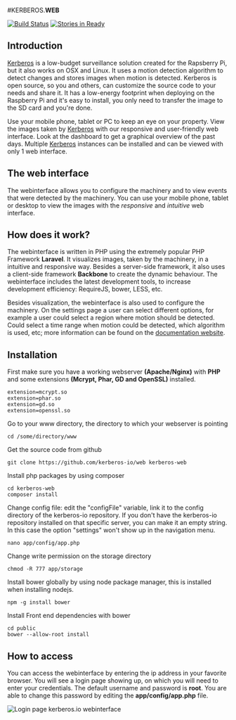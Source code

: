 #KERBEROS.**WEB**

[![Build Status](https://travis-ci.org/kerberos-io/web.svg)](https://travis-ci.org/kerberos-io/web) [![Stories in Ready](https://badge.waffle.io/kerberos-io/web.svg?label=ready&title=Ready)](http://waffle.io/kerberos-io/web)

## Introduction

[Kerberos](http://kerberos.io) is a low-budget surveillance solution created for the Rapsberry Pi, but it also works on OSX and Linux. It uses a motion detection algorithm to detect changes and stores images when motion is detected. Kerberos is open source, so you and others, can customize the source code to your needs and share it. It has a low-energy footprint when deploying on the Raspberry Pi and it's easy to install, you only need to transfer the image to the SD card and you're done.

Use your mobile phone, tablet or PC to keep an eye on your property. View the images taken by [Kerberos](http://kerberos.io) with our responsive and user-friendly web interface. Look at the dashboard to get a graphical overview of the past days. Multiple [Kerberos](http://kerberos.io) instances can be installed and can be viewed with only 1 web interface.

## The web interface

The webinterface allows you to configure the machinery and to view events that were detected by the machinery. You can use your mobile phone, tablet or desktop to view the images with the *responsive* and *intuitive* web interface.

## How does it work?

The webinterface is written in PHP using the extremely popular PHP Framework **Laravel**. It visualizes images, taken by the machinery, in a intuitive and responsive way. Besides a server-side framework, it also uses a client-side framework **Backbone** to create the dynamic behaviour. The webinterface includes the latest development tools, to increase development efficiency: RequireJS, bower, LESS, etc.

Besides visualization, the webinterface is also used to configure the machinery. On the settings page a user can select different options, for example a user could select a region where motion should be detected. Could select a time range when motion could be detected, which algorithm is used, etc; more information can be found on the [documentation website](http://doc.kerberos.io).


## Installation

First make sure you have a working webserver **(Apache/Nginx)** with **PHP** and some extensions **(Mcrypt, Phar, GD and OpenSSL)** installed.

    extension=mcrypt.so
    extension=phar.so
    extension=gd.so
    extension=openssl.so

Go to your www directory, the directory to which your webserver is pointing

    cd /some/directory/www

Get the source code from github

    git clone https://github.com/kerberos-io/web kerberos-web

Install php packages by using composer

    cd kerberos-web
    composer install

Change config file: edit the "configFile" variable, link it to the config directory of the kerberos-io repository. If you don't have the kerberos-io repository installed on that specific server, you can make it an empty string. In this case the option "settings" won't show up in the navigation menu.

    nano app/config/app.php

Change write permission on the storage directory

    chmod -R 777 app/storage

Install bower globally by using node package manager, this is installed when installing nodejs.

    npm -g install bower

Install Front end dependencies with bower
    
    cd public
    bower --allow-root install

## How to access

You can access the webinterface by entering the ip address in your favorite browser. You will see a login page showing up, on which you will need to enter your credentials. The default username and password is **root**. You are able to change this password by editing the **app/config/app.php** file.

![Login page kerberos.io webinterface](https://doc.kerberos.io/documentation/1.0/1_how-to-access.png)
